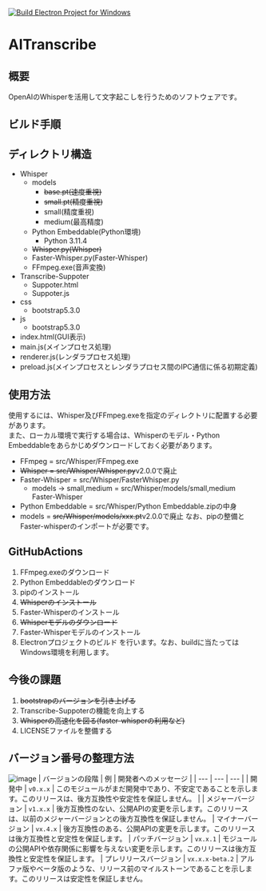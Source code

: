 [![Build Electron Project for Windows](https://github.com/toyfer/AITranscribe-Electron/actions/workflows/build.yml/badge.svg)](https://github.com/toyfer/AITranscribe-Electron/actions/workflows/build.yml)
# AITranscribe

## 概要
OpenAIのWhisperを活用して文字起こしを行うためのソフトウェアです。

## ビルド手順

## ディレクトリ構造
- Whisper
    - models
        - ~~base.pt(速度重視)~~
        - ~~small.pt(精度重視)~~
        - small(精度重視)
        - medium(最高精度)
    - Python Embeddable(Python環境)
        - Python 3.11.4
    - ~~Whisper.py(Whisper)~~
    - Faster-Whisper.py(Faster-Whisper)
    - FFmpeg.exe(音声変換)
- Transcribe-Suppoter
    - Suppoter.html
    - Suppoter.js
- css
    - bootstrap5.3.0
- js
    - bootstrap5.3.0
- index.html(GUI表示)
- main.js(メインプロセス処理)
- renderer.js(レンダラプロセス処理)
- preload.js(メインプロセスとレンダラプロセス間のIPC通信に係る初期定義)

## 使用方法
使用するには、Whisper及びFFmpeg.exeを指定のディレクトリに配置する必要があります。  
また、ローカル環境で実行する場合は、Whisperのモデル・Python Embeddableをあらかじめダウンロードしておく必要があります。
- FFmpeg = src/Whisper/FFmpeg.exe
- ~~Whisper = src/Whisper/Whisper.py~~v2.0.0で廃止
- Faster-Whisper = src/Whisper/FasterWhisper.py
    - models -> small,medium = src/Whisper/models/small,medium Faster-Whisper
- Python Embeddable = src/Whisper/Python Embeddable.zipの中身
- models = ~~src/Whisper/models/xxx.pt~~v2.0.0で廃止
なお、pipの整備とFaster-whisperのインポートが必要です。

## GitHubActions
1. FFmpeg.exeのダウンロード
2. Python Embeddableのダウンロード
3. pipのインストール
4. ~~Whisperのインストール~~
4. Faster-Whisperのインストール
5. ~~Whisperモデルのダウンロード~~
5. Faster-Whisperモデルのインストール
6. Electronプロジェクトのビルド
を行います。なお、buildに当たってはWindows環境を利用します。

## 今後の課題
1. ~~bootstrapのバージョンを引き上げる~~
2. Transcribe-Suppoterの機能を向上する
3. ~~Whisperの高速化を図る(faster-whisperの利用など)~~
4. LICENSEファイルを整備する

## バージョン番号の整理方法
![image](https://go.dev/doc/modules/images/version-number.png)
| バージョンの段階 | 例 | 開発者へのメッセージ |
| --- | --- | --- |
| 開発中 | `v0.x.x` | このモジュールがまだ開発中であり、不安定であることを示します。このリリースは、後方互換性や安定性を保証しません。 |
| メジャーバージョン | `v1.x.x` | 後方互換性のない、公開APIの変更を示します。このリリースは、以前のメジャーバージョンとの後方互換性を保証しません。
| マイナーバージョン | `vx.4.x` | 後方互換性のある、公開APIの変更を示します。このリリースは後方互換性と安定性を保証します。
| パッチバージョン | `vx.x.1` | モジュールの公開APIや依存関係に影響を与えない変更を示します。このリリースは後方互換性と安定性を保証します。
| プレリリースバージョン | `vx.x.x-beta.2` | アルファ版やベータ版のような、リリース前のマイルストーンであることを示します。このリリースは安定性を保証しません。